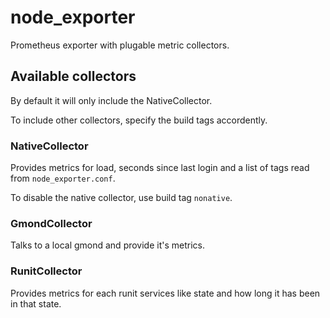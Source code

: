 # node_exporter

Prometheus exporter with plugable metric collectors.



## Available collectors

By default it will only include the NativeCollector.

To include other collectors, specify the build tags accordently.


### NativeCollector

Provides metrics for load, seconds since last login and a list of tags
read from `node_exporter.conf`.

To disable the native collector, use build tag `nonative`.


### GmondCollector

Talks to a local gmond and provide it's metrics.


### RunitCollector

Provides metrics for each runit services like state and how long it
has been in that state.

